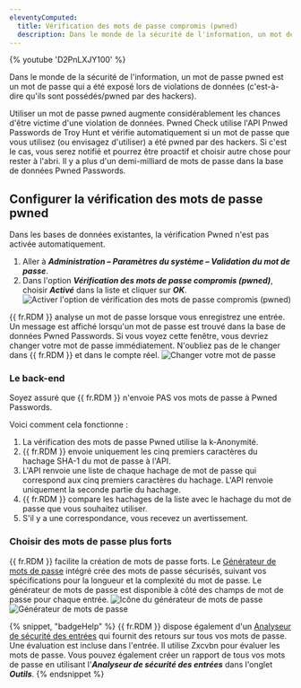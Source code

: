 ```yaml
---
eleventyComputed:
  title: Vérification des mots de passe compromis (pwned)
  description: Dans le monde de la sécurité de l'information, un mot de passe pwned est un mot de passe qui a été exposé lors de violations de données (c'est-à-dire qu'ils sont possédés/pwned par des hackers). Utiliser un mot de passe pwned augmente considérablement les chances d'être victime d'une violation de données.
---
```

{% youtube 'D2PnLXJY100' %}

Dans le monde de la sécurité de l'information, un mot de passe pwned est un mot de passe qui a été exposé lors de violations de données (c'est-à-dire qu'ils sont possédés/pwned par des hackers).

Utiliser un mot de passe pwned augmente considérablement les chances d'être victime d'une violation de données. Pwned Check utilise l'API Pnwed Passwords de Troy Hunt et vérifie automatiquement si un mot de passe que vous utilisez (ou envisagez d'utiliser) a été pwned par des hackers. Si c'est le cas, vous serez notifié et pourrez être proactif et choisir autre chose pour rester à l'abri. Il y a plus d'un demi-milliard de mots de passe dans la base de données Pwned Passwords.

## Configurer la vérification des mots de passe pwned

Dans les bases de données existantes, la vérification Pwned n'est pas activée automatiquement.

1. Aller à ***Administration – Paramètres du système – Validation du mot de passe***.
1. Dans l'option ***Vérification des mots de passe compromis (pwned)***, choisir ***Activé*** dans la liste et cliquer sur ***OK***.
![Activer l'option de vérification des mots de passe compromis (pwned)](https://cdnweb.devolutions.net/docs/docs_en_kb_KB2324.png)

{{ fr.RDM }} analyse un mot de passe lorsque vous enregistrez une entrée. Un message est affiché lorsqu'un mot de passe est trouvé dans la base de données Pwned Passwords. Si vous voyez cette fenêtre, vous devriez changer votre mot de passe immédiatement. N'oubliez pas de le changer dans {{ fr.RDM }} et dans le compte réel.
![Changer votre mot de passe](https://cdnweb.devolutions.net/docs/docs_en_kb_KB2325.png)

### Le back-end

Soyez assuré que {{ fr.RDM }} n'envoie PAS vos mots de passe à Pwned Passwords.

Voici comment cela fonctionne :

1. La vérification des mots de passe Pwned utilise la k-Anonymité.
1. {{ fr.RDM }} envoie uniquement les cinq premiers caractères du hachage SHA-1 du mot de passe à l'API.
1. L'API renvoie une liste de chaque hachage de mot de passe qui correspond aux cinq premiers caractères du hachage. L'API renvoie uniquement la seconde partie du hachage.
1. {{ fr.RDM }} compare les hachages de la liste avec le hachage du mot de passe que vous souhaitez utiliser.
1. S'il y a une correspondance, vous recevez un avertissement.

### Choisir des mots de passe plus forts

{{ fr.RDM }} facilite la création de mots de passe forts. Le [Générateur de mots de passe](/rdm/windows/commands/tools/generators/password/) intégré crée des mots de passe sécurisés, suivant vos spécifications pour la longueur et la complexité du mot de passe. Le générateur de mots de passe est disponible à côté des champs de mot de passe pour chaque entrée.
![Icône du générateur de mots de passe](https://cdnweb.devolutions.net/docs/docs_en_kb_KB2326.png)
![Générateur de mots de passe](https://cdnweb.devolutions.net/docs/docs_en_kb_KB2327.png)

{% snippet, "badgeHelp" %}
{{ fr.RDM }} dispose également d'un [Analyseur de sécurité des entrées](/rdm/windows/commands/tools/tools/entry-security-analyzer/) qui fournit des retours sur tous vos mots de passe. Une évaluation est incluse dans l'entrée. Il utilise Zxcvbn pour évaluer les mots de passe. Vous pouvez également créer un rapport de tous vos mots de passe en utilisant l'***Analyseur de sécurité des entrées*** dans l'onglet ***Outils***.
{% endsnippet %}

